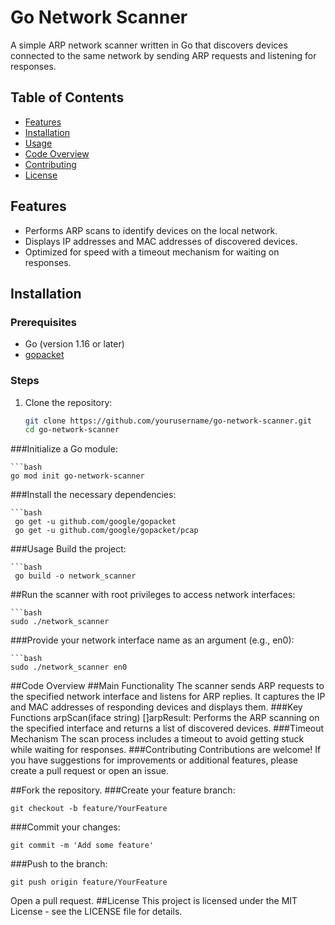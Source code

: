 # Go Network Scanner

A simple ARP network scanner written in Go that discovers devices connected to the same network by sending ARP requests and listening for responses.

## Table of Contents
- [Features](#features)
- [Installation](#installation)
- [Usage](#usage)
- [Code Overview](#code-overview)
- [Contributing](#contributing)
- [License](#license)

## Features
- Performs ARP scans to identify devices on the local network.
- Displays IP addresses and MAC addresses of discovered devices.
- Optimized for speed with a timeout mechanism for waiting on responses.

## Installation

### Prerequisites
- Go (version 1.16 or later)
- [gopacket](https://github.com/google/gopacket)

### Steps
1. Clone the repository:
   ```bash
   git clone https://github.com/yourusername/go-network-scanner.git
   cd go-network-scanner
###Initialize a Go module:

    ```bash
    go mod init go-network-scanner

###Install the necessary dependencies:

    ```bash
     go get -u github.com/google/gopacket
     go get -u github.com/google/gopacket/pcap
###Usage
Build the project:

    ```bash
     go build -o network_scanner
##Run the scanner with root privileges to access network interfaces:

    ```bash
    sudo ./network_scanner
###Provide your network interface name as an argument (e.g., en0):

    ```bash
    sudo ./network_scanner en0
    
##Code Overview
##Main Functionality
The scanner sends ARP requests to the specified network interface and listens for ARP replies.
It captures the IP and MAC addresses of responding devices and displays them.
###Key Functions
arpScan(iface string) []arpResult: Performs the ARP scanning on the specified interface and returns a list of discovered devices.
###Timeout Mechanism
The scan process includes a timeout to avoid getting stuck while waiting for responses.
###Contributing
Contributions are welcome! If you have suggestions for improvements or additional features, please create a pull request or open an issue.

##Fork the repository.
###Create your feature branch:
    
    git checkout -b feature/YourFeature
###Commit your changes:

    git commit -m 'Add some feature'
###Push to the branch:

    git push origin feature/YourFeature
Open a pull request.
##License
This project is licensed under the MIT License - see the LICENSE file for details.
